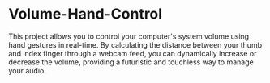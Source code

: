 # Volume-Hand-Control
This project allows you to control your computer's system volume using hand gestures in real-time. By calculating the distance between your thumb and index finger through a webcam feed, you can dynamically increase or decrease the volume, providing a futuristic and touchless way to manage your audio.

